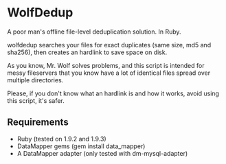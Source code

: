 WolfDedup
=========

A poor man's offline file-level deduplication solution. In Ruby.

wolfdedup searches your files for exact duplicates (same size, md5 and 
sha256), then creates an hardlink to save space on disk.

As you know, Mr. Wolf solves problems, and this script is intended for
messy fileservers that you know have a lot of identical files spread
over multiple directories.

Please, if you don't know what an hardlink is and how it works, avoid
using this script, it's safer.

Requirements
------------

 * Ruby (tested on 1.9.2 and 1.9.3)
 * DataMapper gems (gem install data_mapper)
 * A DataMapper adapter (only tested with dm-mysql-adapter)


